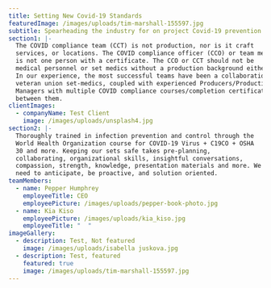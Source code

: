 ```yaml
---
title: Setting New Covid-19 Standards
featuredImage: /images/uploads/tim-marshall-155597.jpg
subtitle: Spearheading the industry for on project Covid-19 prevention.
section1: |-
  The COVID compliance team (CCT) is not production, nor is it craft
  services, or locations. The COVID compliance officer (CCO) or team member
  is not one person with a certificate. The CCO or CCT should not be
  medical personnel or set medics without a production background either.
  In our experience, the most successful teams have been a collaboration of
  veteran union set-medics, coupled with experienced Producers/Production
  Managers with multiple COVID compliance courses/completion certificates
  between them.
clientImages:
  - companyName: Test Client
    image: /images/uploads/unsplash4.jpg
section2: |-
  Thoroughly trained in infection prevention and control through the
  World Health Organization course for COVID-19 Virus + C19CO + OSHA
  30 and more. Keeping our sets safe takes pre-planning,
  collaborating, organizational skills, insightful conversations,
  compassion, strength, knowledge, presentation materials and more. We
  need to anticipate, be proactive, and solution oriented.
teamMembers:
  - name: Pepper Humphrey
    employeeTitle: CEO
    employeePicture: /images/uploads/pepper-book-photo.jpg
  - name: Kia Kiso
    employeePicture: /images/uploads/kia_kiso.jpg
    employeeTitle: "  "
imageGallery:
  - description: Test, Not featured
    image: /images/uploads/isabella juskova.jpg
  - description: Test, featured
    featured: true
    image: /images/uploads/tim-marshall-155597.jpg
---
```

